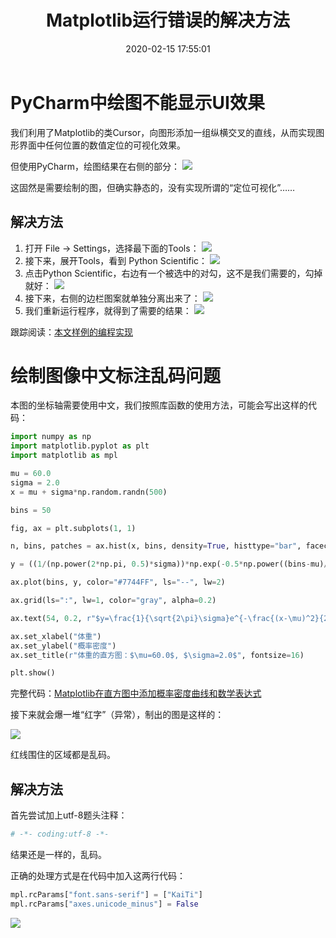 ﻿---
title: Matplotlib运行错误的解决方法
date: 2020-02-15 17:55:01
summary: 本文分享一些Matplotlib常见运行错误的解决方法。
tags:
- Python
- Matplotlib
- 异常修复
categories:
- Python
---

# PyCharm中绘图不能显示UI效果

我们利用了Matplotlib的类Cursor，向图形添加一组纵横交叉的直线，从而实现图形界面中任何位置的数值定位的可视化效果。

但使用PyCharm，绘图结果在右侧的部分：
![](../../../images/软件开发/Python/Matplotlib运行错误的解决方法/1.png)

这固然是需要绘制的图，但确实静态的，没有实现所谓的“定位可视化”……

## 解决方法

1. 打开 File → Settings，选择最下面的Tools：
![](../../../images/软件开发/Python/Matplotlib运行错误的解决方法/2.png)
2. 接下来，展开Tools，看到 Python Scientific：
![](../../../images/软件开发/Python/Matplotlib运行错误的解决方法/3.png)
3. 点击Python Scientific，右边有一个被选中的对勾，这不是我们需要的，勾掉就好：
![](../../../images/软件开发/Python/Matplotlib运行错误的解决方法/4.png)
4. 接下来，右侧的边栏图案就单独分离出来了：
![](../../../images/软件开发/Python/Matplotlib运行错误的解决方法/5.png)
5. 我们重新运行程序，就得到了需要的结果：
![](../../../images/软件开发/Python/Matplotlib运行错误的解决方法/6.png)

跟踪阅读：[本文样例的编程实现](https://blog.csdn.net/weixin_43896318/article/details/104332585)

# 绘制图像中文标注乱码问题

本图的坐标轴需要使用中文，我们按照库函数的使用方法，可能会写出这样的代码：

```python
import numpy as np
import matplotlib.pyplot as plt
import matplotlib as mpl

mu = 60.0
sigma = 2.0
x = mu + sigma*np.random.randn(500)

bins = 50

fig, ax = plt.subplots(1, 1)

n, bins, patches = ax.hist(x, bins, density=True, histtype="bar", facecolor="#99FF33", edgecolor="#00FF99", alpha=0.75)

y = ((1/(np.power(2*np.pi, 0.5)*sigma))*np.exp(-0.5*np.power((bins-mu)/sigma, 2)))

ax.plot(bins, y, color="#7744FF", ls="--", lw=2)

ax.grid(ls=":", lw=1, color="gray", alpha=0.2)

ax.text(54, 0.2, r"$y=\frac{1}{\sqrt{2\pi}\sigma}e^{-\frac{(x-\mu)^2}{2\sigma^2}}$", {"color":"#FF5511", "fontsize":20})

ax.set_xlabel("体重")
ax.set_ylabel("概率密度")
ax.set_title(r"体重的直方图：$\mu=60.0$, $\sigma=2.0$", fontsize=16)

plt.show()
```

完整代码：[Matplotlib在直方图中添加概率密度曲线和数学表达式](https://blankspace.blog.csdn.net/article/details/104328977)

接下来就会爆一堆“红字”（异常），制出的图是这样的：

![](../../../images/软件开发/Python/Matplotlib运行错误的解决方法/7.png)

红线围住的区域都是乱码。

## 解决方法

首先尝试加上utf-8题头注释：
```python
# -*- coding:utf-8 -*-
```

结果还是一样的，乱码。

正确的处理方式是在代码中加入这两行代码：
```python
mpl.rcParams["font.sans-serif"] = ["KaiTi"]
mpl.rcParams["axes.unicode_minus"] = False
```

![](../../../images/软件开发/Python/Matplotlib运行错误的解决方法/8.png)
